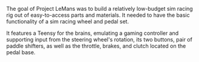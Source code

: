 The goal of Project LeMans was to build a relatively low-budget sim racing rig out of easy-to-access parts and materials. It needed to have the basic functionality of a sim racing wheel and pedal set.

It features a Teensy for the brains, emulating a gaming controller and supporting input from the steering wheel's rotation, its two buttons, pair of paddle shifters, as well as the throttle, brakes, and clutch located on the pedal base.
